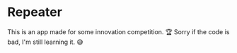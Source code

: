 # Repeater

This is an app made for some innovation competition. 🏆
Sorry if the code is bad, I'm still learning it. 😅
